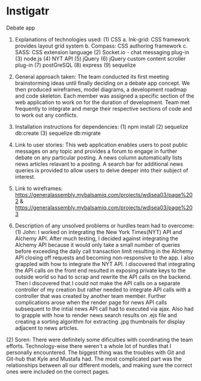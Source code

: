 # Instigatr
Debate app


1. Explanations of technologies used:
    (1) CSS
      a. Ink-grid: CSS framework provides layout grid system
      b. Compass: CSS authoring framework
      c. SASS: CSS extension language
    (2) Socket.io - chat messaging plug-in
    (3) node.js
    (4) NYT API
    (5) jQuery
    (6) jQuery custom content scroller plug-in
    (7) postGreSQL
    (8) express
    (9) sequelize


2. General approach taken:
    The team conducted its first meeting brainstorming ideas until finally deciding on a debate app concept.
    We then produced wireframes, model diagrams, a development roadmap and code skeleton. Each member was assigned a
    specific section of the web application to work on for the duration of development. Team met frequently to integrate
    and merge their respective sections of code and to work out any conflicts.

3. Installation instructions for dependencies:
    (1) npm install
    (2) sequelize db:create
    (3) sequelize db:migrate

4. Link to user stories:
    This web application enables users to post public messages on any topic and provides a forum to engage in further debate on
    any particular posting. A news column automatically lists news articles relavant to a posting. A search bar for additional
    news queries is provided to allow users to delve deeper into their subject of interest.


5. Link to wireframes: https://generalassembly.mybalsamiq.com/projects/wdisea03/page%202 & https://generalassembly.mybalsamiq.com/projects/wdisea03/page%203


6. Description of any unsolved problems or hurdles team had to overcome:
  (1) John:
      I worked on integrating the New York Times(NYT) API and Alchemy API. After much testing, I decided against integrating the Alchemy API
      because it would only take a small number of queries before exceeding the daily call transaction limit resulting in the Alchemy API
      closing off requests and becoming non-responsive to the app. I also grappled with how to integrate the NYT API. I discovered that integrating
      the API calls on the front end resulted in exposing private keys to the outside world so had to scrap and rewrite the API calls on the backend.
      Then i discovered that I could not make the API calls on a separate controller of my creation but rather needed to integrate API calls with a controller
      that was created by another team member. Further complications arose when the render page for news API calls subsequent to the intial
      news API call had to executed via ajax. Also had to grapple with how to render news search results on .ejs file and creating a sorting algorithm
      for extracting .jpg thumbnails for display adjacent to news articles.

  (2) Soren:
      There were definitely some dificulties with coordinating the team efforts. Technology-wise there weren't a whole lot of hurdles that I personally encountered. The biggest thing was the troubles with Git and Git-hub that Kyle and Mustafa had. The most complicated part was the relationships between all our different models, and making sure the correct ones were included on the correct pages.




